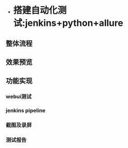 - # 搭建自动化测试:jenkins+python+allure

## 整体流程

## 效果预览

## 功能实现
### webui测试
### jenkins pipeline
### 截图及录屏
### 测试报告
